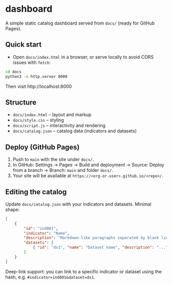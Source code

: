 # dashboard

A simple static catalog dashboard served from `docs/` (ready for GitHub Pages).

## Quick start

- Open `docs/index.html` in a browser, or serve locally to avoid CORS issues with `fetch`:

```bash
cd docs
python3 -m http.server 8000
```

Then visit http://localhost:8000

## Structure

- `docs/index.html` – layout and markup
- `docs/style.css` – styling
- `docs/script.js` – interactivity and rendering
- `docs/catalog.json` – catalog data (indicators and datasets)

## Deploy (GitHub Pages)

1. Push to `main` with the site under `docs/`.
2. In GitHub: Settings → Pages → Build and deployment → Source: Deploy from a branch → Branch: `main` and folder `docs/`.
3. Your site will be available at `https://<org-or-user>.github.io/<repo>/`.

## Editing the catalog

Update `docs/catalog.json` with your indicators and datasets. Minimal shape:

```json
[
	{
		"id": "ind001",
		"indicator": "Name",
		"description": "Markdown-like paragraphs separated by blank lines.",
		"datasets": [
			{ "id": "ds1", "name": "Dataset name", "description": "...", "url": "https://..." }
		]
	}
]
```

Deep-link support: you can link to a specific indicator or dataset using the hash, e.g. `#indicator=ind001&dataset=ds1`.
